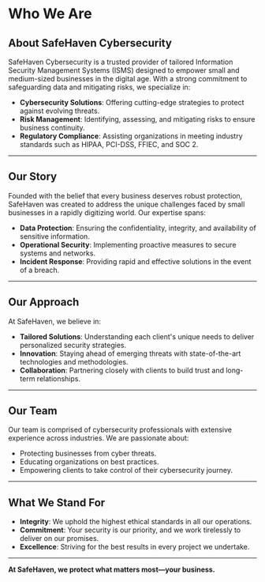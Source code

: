 # Who We Are

## About SafeHaven Cybersecurity
SafeHaven Cybersecurity is a trusted provider of tailored Information Security Management Systems (ISMS) designed to empower small and medium-sized businesses in the digital age. With a strong commitment to safeguarding data and mitigating risks, we specialize in:
- **Cybersecurity Solutions**: Offering cutting-edge strategies to protect against evolving threats.
- **Risk Management**: Identifying, assessing, and mitigating risks to ensure business continuity.
- **Regulatory Compliance**: Assisting organizations in meeting industry standards such as HIPAA, PCI-DSS, FFIEC, and SOC 2.

---

## Our Story
Founded with the belief that every business deserves robust protection, SafeHaven was created to address the unique challenges faced by small businesses in a rapidly digitizing world. Our expertise spans:
- **Data Protection**: Ensuring the confidentiality, integrity, and availability of sensitive information.
- **Operational Security**: Implementing proactive measures to secure systems and networks.
- **Incident Response**: Providing rapid and effective solutions in the event of a breach.

---

## Our Approach
At SafeHaven, we believe in:
- **Tailored Solutions**: Understanding each client's unique needs to deliver personalized security strategies.
- **Innovation**: Staying ahead of emerging threats with state-of-the-art technologies and methodologies.
- **Collaboration**: Partnering closely with clients to build trust and long-term relationships.

---

## Our Team
Our team is comprised of cybersecurity professionals with extensive experience across industries. We are passionate about:
- Protecting businesses from cyber threats.
- Educating organizations on best practices.
- Empowering clients to take control of their cybersecurity journey.

---

## What We Stand For
- **Integrity**: We uphold the highest ethical standards in all our operations.
- **Commitment**: Your security is our priority, and we work tirelessly to deliver on our promises.
- **Excellence**: Striving for the best results in every project we undertake.

---

**At SafeHaven, we protect what matters most—your business.**
